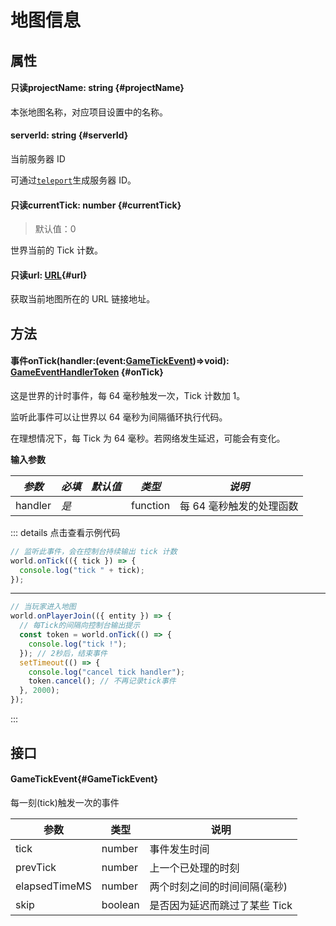 <script setup>
import '/style.css'
</script>

# 地图信息

## 属性

#### <font id="API" /><font id="ReadOnly">只读</font>projectName<font id="Type">: string</font> {#projectName}

本张地图名称，对应项目设置中的名称。

#### <font id="API" />serverId<font id="Type">: string</font> {#serverId}

当前服务器 ID

可通过[`teleport`](./teleport)生成服务器 ID。

#### <font id="API" /><font id="ReadOnly">只读</font>currentTick<font id="Type">: number</font> {#currentTick}

> 默认值：0

世界当前的 Tick 计数。

#### <font id="API" /><font id="ReadOnly">只读</font>url<font id="Type">: [URL](https://developer.mozilla.org/zh-CN/docs/Web/API/URL)</font>{#url}

获取当前地图所在的 URL 链接地址。

## 方法

#### <font id="API" /><font id="Event">事件</font>onTick(<font id="Type">handler:(event:[GameTickEvent](./mapInfo#GameTickEvent))=>void</font>)<font id="Type">: [GameEventHandlerToken](/GameEventHandlerToken/)</font> {#onTick}

这是世界的计时事件，每 64 毫秒触发一次，Tick 计数加 1。

监听此事件可以让世界以 64 毫秒为间隔循环执行代码。

在理想情况下，每 Tick 为 64 毫秒。若网络发生延迟，可能会有变化。

**输入参数**

| **_参数_** | **_必填_** | **_默认值_** | **_类型_** | **_说明_**               |
| ---------- | ---------- | ------------ | ---------- | ------------------------ |
| handler    | _是_       |              | function   | 每 64 毫秒触发的处理函数 |

::: details 点击查看示例代码

```javascript
// 监听此事件，会在控制台持续输出 tick 计数
world.onTick(({ tick }) => {
  console.log("tick " + tick);
});
```

---

```javascript
// 当玩家进入地图
world.onPlayerJoin(({ entity }) => {
  // 每Tick的间隔向控制台输出提示
  const token = world.onTick(() => {
    console.log("tick !");
  }); // 2秒后，结束事件
  setTimeout(() => {
    console.log("cancel tick handler");
    token.cancel(); // 不再记录tick事件
  }, 2000);
});
```

:::

## 接口

#### <font id="API" />GameTickEvent{#GameTickEvent}

每一刻(tick)触发一次的事件

| **参数**      | **类型** | **说明**                      |
| ------------- | -------- | ----------------------------- |
| tick          | number   | 事件发生时间                  |
| prevTick      | number   | 上一个已处理的时刻            |
| elapsedTimeMS | number   | 两个时刻之间的时间间隔(毫秒)  |
| skip          | boolean  | 是否因为延迟而跳过了某些 Tick |
